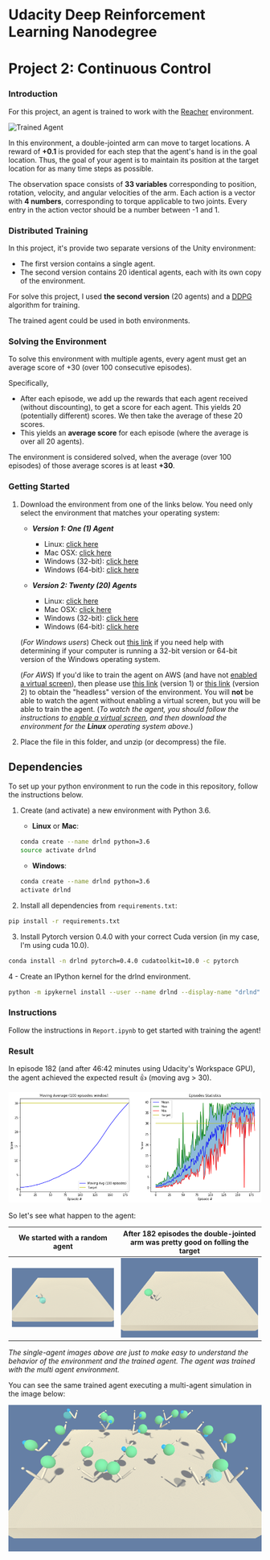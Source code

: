[//]: # (Image References)

[image1]: https://user-images.githubusercontent.com/10624937/43851024-320ba930-9aff-11e8-8493-ee547c6af349.gif "Trained Agent"
[image2]: https://user-images.githubusercontent.com/10624937/43851646-d899bf20-9b00-11e8-858c-29b5c2c94ccc.png "Crawler"

# Udacity Deep Reinforcement Learning Nanodegree

# Project 2: Continuous Control

### Introduction

For this project, an agent is trained to work with the [Reacher](https://github.com/Unity-Technologies/ml-agents/blob/master/docs/Learning-Environment-Examples.md#reacher) environment.

![Trained Agent][image1]

In this environment, a double-jointed arm can move to target locations. A reward of **+0.1** is provided for each step that the agent's hand is in the goal location. Thus, the goal of your agent is to maintain its position at the target location for as many time steps as possible.

The observation space consists of **33 variables** corresponding to position, rotation, velocity, and angular velocities of the arm. Each action is a vector with **4 numbers**, corresponding to torque applicable to two joints. Every entry in the action vector should be a number between -1 and 1.

### Distributed Training

In this project, it's provide two separate versions of the Unity environment:
- The first version contains a single agent.
- The second version contains 20 identical agents, each with its own copy of the environment.  

For solve this project, I used **the second version** (20 agents) and a [DDPG](https://arxiv.org/pdf/1509.02971.pdf) algorithm for training.

The trained agent could be used in both environments.

### Solving the Environment

To solve this environment with multiple agents, every agent must get an average score of +30 (over 100 consecutive episodes).  

Specifically,
- After each episode, we add up the rewards that each agent received (without discounting), to get a score for each agent.  This yields 20 (potentially different) scores.  We then take the average of these 20 scores. 
- This yields an **average score** for each episode (where the average is over all 20 agents).

The environment is considered solved, when the average (over 100 episodes) of those average scores is at least **+30**. 

### Getting Started

1. Download the environment from one of the links below.  You need only select the environment that matches your operating system:

    - **_Version 1: One (1) Agent_**
        - Linux: [click here](https://s3-us-west-1.amazonaws.com/udacity-drlnd/P2/Reacher/one_agent/Reacher_Linux.zip)
        - Mac OSX: [click here](https://s3-us-west-1.amazonaws.com/udacity-drlnd/P2/Reacher/one_agent/Reacher.app.zip)
        - Windows (32-bit): [click here](https://s3-us-west-1.amazonaws.com/udacity-drlnd/P2/Reacher/one_agent/Reacher_Windows_x86.zip)
        - Windows (64-bit): [click here](https://s3-us-west-1.amazonaws.com/udacity-drlnd/P2/Reacher/one_agent/Reacher_Windows_x86_64.zip)

    - **_Version 2: Twenty (20) Agents_**
        - Linux: [click here](https://s3-us-west-1.amazonaws.com/udacity-drlnd/P2/Reacher/Reacher_Linux.zip)
        - Mac OSX: [click here](https://s3-us-west-1.amazonaws.com/udacity-drlnd/P2/Reacher/Reacher.app.zip)
        - Windows (32-bit): [click here](https://s3-us-west-1.amazonaws.com/udacity-drlnd/P2/Reacher/Reacher_Windows_x86.zip)
        - Windows (64-bit): [click here](https://s3-us-west-1.amazonaws.com/udacity-drlnd/P2/Reacher/Reacher_Windows_x86_64.zip)
    
    (_For Windows users_) Check out [this link](https://support.microsoft.com/en-us/help/827218/how-to-determine-whether-a-computer-is-running-a-32-bit-version-or-64) if you need help with determining if your computer is running a 32-bit version or 64-bit version of the Windows operating system.

    (_For AWS_) If you'd like to train the agent on AWS (and have not [enabled a virtual screen](https://github.com/Unity-Technologies/ml-agents/blob/master/docs/Training-on-Amazon-Web-Service.md)), then please use [this link](https://s3-us-west-1.amazonaws.com/udacity-drlnd/P2/Reacher/one_agent/Reacher_Linux_NoVis.zip) (version 1) or [this link](https://s3-us-west-1.amazonaws.com/udacity-drlnd/P2/Reacher/Reacher_Linux_NoVis.zip) (version 2) to obtain the "headless" version of the environment.  You will **not** be able to watch the agent without enabling a virtual screen, but you will be able to train the agent.  (_To watch the agent, you should follow the instructions to [enable a virtual screen](https://github.com/Unity-Technologies/ml-agents/blob/master/docs/Training-on-Amazon-Web-Service.md), and then download the environment for the **Linux** operating system above._)

2. Place the file in this folder, and unzip (or decompress) the file. 

## Dependencies

To set up your python environment to run the code in this repository, follow the instructions below.

1. Create (and activate) a new environment with Python 3.6.

	- __Linux__ or __Mac__: 
	```bash
	conda create --name drlnd python=3.6
	source activate drlnd
	```
	- __Windows__: 
	```bash
	conda create --name drlnd python=3.6 
	activate drlnd
	```

2. Install all dependencies from `requirements.txt`:

```bash
pip install -r requirements.txt
```

3. Install Pytorch version 0.4.0 with your correct Cuda version (in my case, I'm using cuda 10.0).

```bash
conda install -n drlnd pytorch=0.4.0 cudatoolkit=10.0 -c pytorch
```

4 - Create an IPython kernel for the drlnd environment.

```bash
python -m ipykernel install --user --name drlnd --display-name "drlnd"
```

### Instructions

Follow the instructions in `Report.ipynb` to get started with training the agent!

### Result

In episode 182 (and after 46:42 minutes using Udacity's Workspace GPU), the agent achieved the expected result 👍 (moving avg > 30).

![Result](assets/result_plot.png)

So let's see what happen to the agent:

| We started with a random agent  | After 182 episodes the double-jointed arm was pretty good on folling the target  |
|---|---|
| <img src="assets/random_single_agent.gif" width="400">  |  <img src="assets/trained_single_agent.gif" width="400"> |

*The single-agent images above are just to make easy to understand the behavior of the environment and the trained agent. The agent was trained with the multi agent environment.*

You can see the same trained agent executing a multi-agent simulation in the image below:

![Multi-Agent-Result](assets/trained_multiple_agent.gif)
